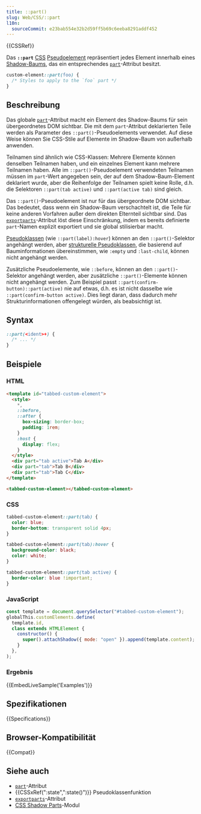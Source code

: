 ```yaml
---
title: ::part()
slug: Web/CSS/::part
l10n:
  sourceCommit: e23bab554e32b2d59ff5b69c6eeba8291addf452
---
```


{{CSSRef}}

Das **`::part`** [CSS](/de/docs/Web/CSS) [Pseudoelement](/de/docs/Web/CSS/Pseudo-elements) repräsentiert jedes Element innerhalb eines [Shadow-Baums](/de/docs/Web/API/Web_components/Using_shadow_DOM), das ein entsprechendes [`part`](/de/docs/Web/HTML/Global_attributes/part)-Attribut besitzt.

```css
custom-element::part(foo) {
  /* Styles to apply to the `foo` part */
}
```

## Beschreibung

Das globale [`part`](/de/docs/Web/HTML/Global_attributes/part)-Attribut macht ein Element des Shadow-Baums für sein übergeordnetes DOM sichtbar. Die mit dem `part`-Attribut deklarierten Teile werden als Parameter des `::part()`-Pseudoelements verwendet. Auf diese Weise können Sie CSS-Stile auf Elemente im Shadow-Baum von außerhalb anwenden.

Teilnamen sind ähnlich wie CSS-Klassen: Mehrere Elemente können denselben Teilnamen haben, und ein einzelnes Element kann mehrere Teilnamen haben. Alle im `::part()`-Pseudoelement verwendeten Teilnamen müssen im `part`-Wert angegeben sein, der auf dem Shadow-Baum-Element deklariert wurde, aber die Reihenfolge der Teilnamen spielt keine Rolle, d.h. die Selektoren `::part(tab active)` und `::part(active tab)` sind gleich.

Das `::part()`-Pseudoelement ist nur für das übergeordnete DOM sichtbar. Das bedeutet, dass wenn ein Shadow-Baum verschachtelt ist, die Teile für keine anderen Vorfahren außer dem direkten Elternteil sichtbar sind. Das [`exportparts`](/de/docs/Web/HTML/Global_attributes/exportparts)-Attribut löst diese Einschränkung, indem es bereits definierte `part`-Namen explizit exportiert und sie global stilisierbar macht.

[Pseudoklassen](/de/docs/Web/CSS/Pseudo-classes) (wie `::part(label):hover`) können an den `::part()`-Selektor angehängt werden, aber [strukturelle Pseudoklassen](/de/docs/Web/CSS/Pseudo-classes#tree-structural_pseudo-classes), die basierend auf Bauminformationen übereinstimmen, wie `:empty` und `:last-child`, können nicht angehängt werden.

Zusätzliche Pseudoelemente, wie `::before`, können an den `::part()`-Selektor angehängt werden, aber zusätzliche `::part()`-Elemente können nicht angehängt werden. Zum Beispiel passt `::part(confirm-button)::part(active)` nie auf etwas, d.h. es ist nicht dasselbe wie `::part(confirm-button active)`. Dies liegt daran, dass dadurch mehr Strukturinformationen offengelegt würden, als beabsichtigt ist.

## Syntax

```css
::part(<ident>+) {
  /* ... */
}
```

## Beispiele

### HTML

```html
<template id="tabbed-custom-element">
  <style>
    *,
    ::before,
    ::after {
      box-sizing: border-box;
      padding: 1rem;
    }
    :host {
      display: flex;
    }
  </style>
  <div part="tab active">Tab A</div>
  <div part="tab">Tab B</div>
  <div part="tab">Tab C</div>
</template>

<tabbed-custom-element></tabbed-custom-element>
```

### CSS

```css
tabbed-custom-element::part(tab) {
  color: blue;
  border-bottom: transparent solid 4px;
}

tabbed-custom-element::part(tab):hover {
  background-color: black;
  color: white;
}

tabbed-custom-element::part(tab active) {
  border-color: blue !important;
}
```

### JavaScript

```js
const template = document.querySelector("#tabbed-custom-element");
globalThis.customElements.define(
  template.id,
  class extends HTMLElement {
    constructor() {
      super().attachShadow({ mode: "open" }).append(template.content);
    }
  },
);
```

### Ergebnis

{{EmbedLiveSample('Examples')}}

## Spezifikationen

{{Specifications}}

## Browser-Kompatibilität

{{Compat}}

## Siehe auch

- [`part`](/de/docs/Web/HTML/Global_attributes/part)-Attribut
- {{CSSxRef(":state",":state()")}} Pseudoklassenfunktion
- [`exportparts`](/de/docs/Web/HTML/Global_attributes/exportparts)-Attribut
- [CSS Shadow Parts](/de/docs/Web/CSS/CSS_shadow_parts)-Modul
